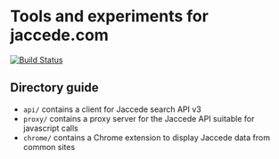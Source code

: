 Tools and experiments for jaccede.com
=====================================
[![Build Status](https://travis-ci.org/emembrives/jaccede.svg?branch=master)](https://travis-ci.org/emembrives/jaccede)

Directory guide
---------------

 - `api/` contains a client for Jaccede search API v3
 - `proxy/` contains a proxy server for the Jaccede API suitable for javascript calls
 - `chrome/` contains a Chrome extension to display Jaccede data from common sites
